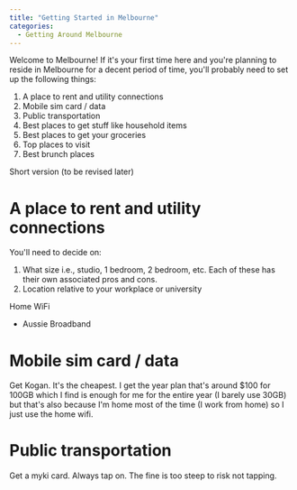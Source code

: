 ```yaml
---
title: "Getting Started in Melbourne"
categories:
  - Getting Around Melbourne
---
```


Welcome to Melbourne! If it's your first time here and you're planning to reside
in Melbourne for a decent period of time, you'll probably need to set up the 
following things:
1. A place to rent and utility connections
2. Mobile sim card / data
3. Public transportation
4. Best places to get stuff like household items
5. Best places to get your groceries
6. Top places to visit
7. Best brunch places

Short version (to be revised later)

# A place to rent and utility connections
You'll need to decide on:

1. What size i.e., studio, 1 bedroom, 2 bedroom, etc. Each of these has their
own associated pros and cons.
2. Location relative to your workplace or university

Home WiFi
- Aussie Broadband

# Mobile sim card / data
Get Kogan. It's the cheapest. I get the year plan that's around $100 for 100GB 
which I find is enough for me for the entire year (I barely use 30GB) but that's
also because I'm home most of the time (I work from home) so I just use the home
wifi.

# Public transportation
Get a myki card. Always tap on. The fine is too steep to risk not tapping.

